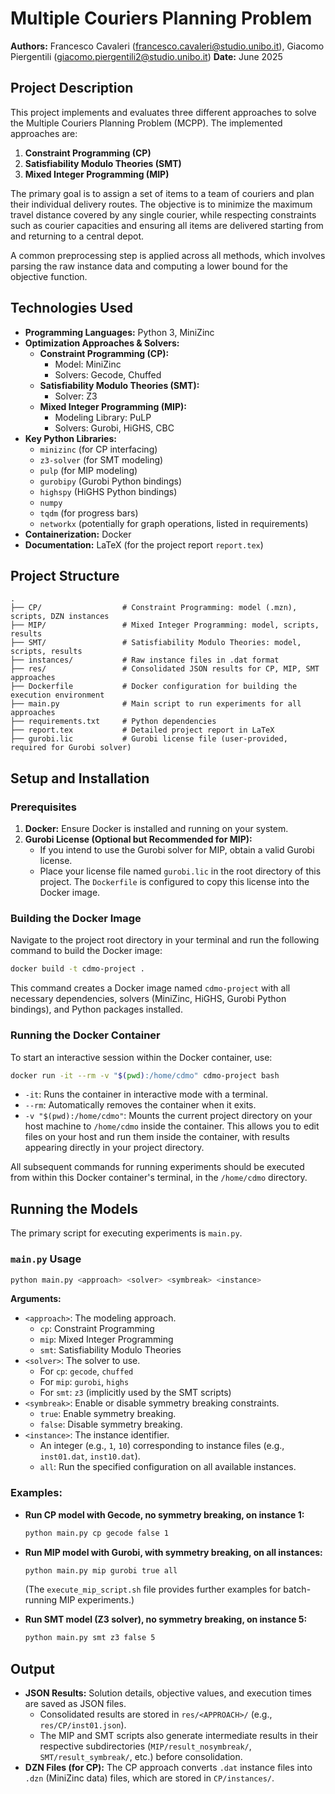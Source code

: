 # Multiple Couriers Planning Problem

**Authors:** Francesco Cavaleri (francesco.cavaleri@studio.unibo.it), Giacomo Piergentili (giacomo.piergentili2@studio.unibo.it)
**Date:** June 2025

## Project Description

This project implements and evaluates three different approaches to solve the Multiple Couriers Planning Problem (MCPP). The implemented approaches are:
1.  **Constraint Programming (CP)**
2.  **Satisfiability Modulo Theories (SMT)**
3.  **Mixed Integer Programming (MIP)**

The primary goal is to assign a set of items to a team of couriers and plan their individual delivery routes. The objective is to minimize the maximum travel distance covered by any single courier, while respecting constraints such as courier capacities and ensuring all items are delivered starting from and returning to a central depot.

A common preprocessing step is applied across all methods, which involves parsing the raw instance data and computing a lower bound for the objective function.

## Technologies Used

*   **Programming Languages:** Python 3, MiniZinc
*   **Optimization Approaches & Solvers:**
    *   **Constraint Programming (CP):**
        *   Model: MiniZinc
        *   Solvers: Gecode, Chuffed
    *   **Satisfiability Modulo Theories (SMT):**
        *   Solver: Z3
    *   **Mixed Integer Programming (MIP):**
        *   Modeling Library: PuLP
        *   Solvers: Gurobi, HiGHS, CBC
*   **Key Python Libraries:**
    *   `minizinc` (for CP interfacing)
    *   `z3-solver` (for SMT modeling)
    *   `pulp` (for MIP modeling)
    *   `gurobipy` (Gurobi Python bindings)
    *   `highspy` (HiGHS Python bindings)
    *   `numpy`
    *   `tqdm` (for progress bars)
    *   `networkx` (potentially for graph operations, listed in requirements)
*   **Containerization:** Docker
*   **Documentation:** LaTeX (for the project report `report.tex`)

## Project Structure

```
.
├── CP/                  # Constraint Programming: model (.mzn), scripts, DZN instances
├── MIP/                 # Mixed Integer Programming: model, scripts, results
├── SMT/                 # Satisfiability Modulo Theories: model, scripts, results
├── instances/           # Raw instance files in .dat format
├── res/                 # Consolidated JSON results for CP, MIP, SMT approaches
├── Dockerfile           # Docker configuration for building the execution environment
├── main.py              # Main script to run experiments for all approaches
├── requirements.txt     # Python dependencies
├── report.tex           # Detailed project report in LaTeX
├── gurobi.lic           # Gurobi license file (user-provided, required for Gurobi solver)
```

## Setup and Installation

### Prerequisites
1.  **Docker:** Ensure Docker is installed and running on your system.
2.  **Gurobi License (Optional but Recommended for MIP):**
    *   If you intend to use the Gurobi solver for MIP, obtain a valid Gurobi license.
    *   Place your license file named `gurobi.lic` in the root directory of this project. The `Dockerfile` is configured to copy this license into the Docker image.

### Building the Docker Image
Navigate to the project root directory in your terminal and run the following command to build the Docker image:
```bash
docker build -t cdmo-project .
```
This command creates a Docker image named `cdmo-project` with all necessary dependencies, solvers (MiniZinc, HiGHS, Gurobi Python bindings), and Python packages installed.

### Running the Docker Container
To start an interactive session within the Docker container, use:
```bash
docker run -it --rm -v "$(pwd):/home/cdmo" cdmo-project bash
```
*   `-it`: Runs the container in interactive mode with a terminal.
*   `--rm`: Automatically removes the container when it exits.
*   `-v "$(pwd):/home/cdmo"`: Mounts the current project directory on your host machine to `/home/cdmo` inside the container. This allows you to edit files on your host and run them inside the container, with results appearing directly in your project directory.

All subsequent commands for running experiments should be executed from within this Docker container's terminal, in the `/home/cdmo` directory.

## Running the Models

The primary script for executing experiments is `main.py`.

### `main.py` Usage
```bash
python main.py <approach> <solver> <symbreak> <instance>
```

**Arguments:**

*   `<approach>`: The modeling approach.
    *   `cp`: Constraint Programming
    *   `mip`: Mixed Integer Programming
    *   `smt`: Satisfiability Modulo Theories
*   `<solver>`: The solver to use.
    *   For `cp`: `gecode`, `chuffed`
    *   For `mip`: `gurobi`, `highs`
    *   For `smt`: `z3` (implicitly used by the SMT scripts)
*   `<symbreak>`: Enable or disable symmetry breaking constraints.
    *   `true`: Enable symmetry breaking.
    *   `false`: Disable symmetry breaking.
*   `<instance>`: The instance identifier.
    *   An integer (e.g., `1`, `10`) corresponding to instance files (e.g., `inst01.dat`, `inst10.dat`).
    *   `all`: Run the specified configuration on all available instances.

### Examples:

*   **Run CP model with Gecode, no symmetry breaking, on instance 1:**
    ```bash
    python main.py cp gecode false 1
    ```

*   **Run MIP model with Gurobi, with symmetry breaking, on all instances:**
    ```bash
    python main.py mip gurobi true all
    ```
    (The `execute_mip_script.sh` file provides further examples for batch-running MIP experiments.)

*   **Run SMT model (Z3 solver), no symmetry breaking, on instance 5:**
    ```bash
    python main.py smt z3 false 5
    ```

## Output

*   **JSON Results:** Solution details, objective values, and execution times are saved as JSON files.
    *   Consolidated results are stored in `res/<APPROACH>/` (e.g., `res/CP/inst01.json`).
    *   The MIP and SMT scripts also generate intermediate results in their respective subdirectories (`MIP/result_nosymbreak/`, `SMT/result_symbreak/`, etc.) before consolidation.
*   **DZN Files (for CP):** The CP approach converts `.dat` instance files into `.dzn` (MiniZinc data) files, which are stored in `CP/instances/`.
```
